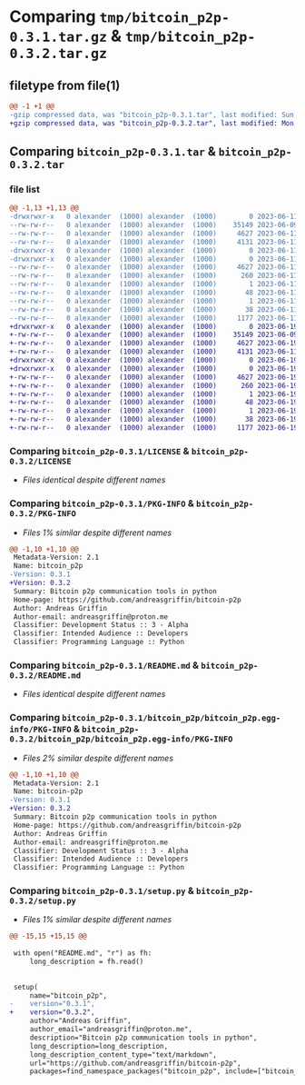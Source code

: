 # Comparing `tmp/bitcoin_p2p-0.3.1.tar.gz` & `tmp/bitcoin_p2p-0.3.2.tar.gz`

## filetype from file(1)

```diff
@@ -1 +1 @@
-gzip compressed data, was "bitcoin_p2p-0.3.1.tar", last modified: Sun Jun 11 09:03:19 2023, max compression
+gzip compressed data, was "bitcoin_p2p-0.3.2.tar", last modified: Mon Jun 19 16:29:10 2023, max compression
```

## Comparing `bitcoin_p2p-0.3.1.tar` & `bitcoin_p2p-0.3.2.tar`

### file list

```diff
@@ -1,13 +1,13 @@
-drwxrwxr-x   0 alexander  (1000) alexander  (1000)        0 2023-06-11 09:03:19.651137 bitcoin_p2p-0.3.1/
--rw-rw-r--   0 alexander  (1000) alexander  (1000)    35149 2023-06-09 17:54:40.000000 bitcoin_p2p-0.3.1/LICENSE
--rw-rw-r--   0 alexander  (1000) alexander  (1000)     4627 2023-06-11 09:03:19.651137 bitcoin_p2p-0.3.1/PKG-INFO
--rw-rw-r--   0 alexander  (1000) alexander  (1000)     4131 2023-06-11 06:30:57.000000 bitcoin_p2p-0.3.1/README.md
-drwxrwxr-x   0 alexander  (1000) alexander  (1000)        0 2023-06-11 09:03:19.651137 bitcoin_p2p-0.3.1/bitcoin_p2p/
-drwxrwxr-x   0 alexander  (1000) alexander  (1000)        0 2023-06-11 09:03:19.651137 bitcoin_p2p-0.3.1/bitcoin_p2p/bitcoin_p2p.egg-info/
--rw-rw-r--   0 alexander  (1000) alexander  (1000)     4627 2023-06-11 09:03:19.000000 bitcoin_p2p-0.3.1/bitcoin_p2p/bitcoin_p2p.egg-info/PKG-INFO
--rw-rw-r--   0 alexander  (1000) alexander  (1000)      260 2023-06-11 09:03:19.000000 bitcoin_p2p-0.3.1/bitcoin_p2p/bitcoin_p2p.egg-info/SOURCES.txt
--rw-rw-r--   0 alexander  (1000) alexander  (1000)        1 2023-06-11 09:03:19.000000 bitcoin_p2p-0.3.1/bitcoin_p2p/bitcoin_p2p.egg-info/dependency_links.txt
--rw-rw-r--   0 alexander  (1000) alexander  (1000)       48 2023-06-11 09:03:19.000000 bitcoin_p2p-0.3.1/bitcoin_p2p/bitcoin_p2p.egg-info/requires.txt
--rw-rw-r--   0 alexander  (1000) alexander  (1000)        1 2023-06-11 09:03:19.000000 bitcoin_p2p-0.3.1/bitcoin_p2p/bitcoin_p2p.egg-info/top_level.txt
--rw-rw-r--   0 alexander  (1000) alexander  (1000)       38 2023-06-11 09:03:19.651137 bitcoin_p2p-0.3.1/setup.cfg
--rw-rw-r--   0 alexander  (1000) alexander  (1000)     1177 2023-06-11 09:02:39.000000 bitcoin_p2p-0.3.1/setup.py
+drwxrwxr-x   0 alexander  (1000) alexander  (1000)        0 2023-06-19 16:29:10.765804 bitcoin_p2p-0.3.2/
+-rw-rw-r--   0 alexander  (1000) alexander  (1000)    35149 2023-06-09 17:54:40.000000 bitcoin_p2p-0.3.2/LICENSE
+-rw-rw-r--   0 alexander  (1000) alexander  (1000)     4627 2023-06-19 16:29:10.761804 bitcoin_p2p-0.3.2/PKG-INFO
+-rw-rw-r--   0 alexander  (1000) alexander  (1000)     4131 2023-06-11 06:30:57.000000 bitcoin_p2p-0.3.2/README.md
+drwxrwxr-x   0 alexander  (1000) alexander  (1000)        0 2023-06-19 16:29:10.761804 bitcoin_p2p-0.3.2/bitcoin_p2p/
+drwxrwxr-x   0 alexander  (1000) alexander  (1000)        0 2023-06-19 16:29:10.761804 bitcoin_p2p-0.3.2/bitcoin_p2p/bitcoin_p2p.egg-info/
+-rw-rw-r--   0 alexander  (1000) alexander  (1000)     4627 2023-06-19 16:29:10.000000 bitcoin_p2p-0.3.2/bitcoin_p2p/bitcoin_p2p.egg-info/PKG-INFO
+-rw-rw-r--   0 alexander  (1000) alexander  (1000)      260 2023-06-19 16:29:10.000000 bitcoin_p2p-0.3.2/bitcoin_p2p/bitcoin_p2p.egg-info/SOURCES.txt
+-rw-rw-r--   0 alexander  (1000) alexander  (1000)        1 2023-06-19 16:29:10.000000 bitcoin_p2p-0.3.2/bitcoin_p2p/bitcoin_p2p.egg-info/dependency_links.txt
+-rw-rw-r--   0 alexander  (1000) alexander  (1000)       48 2023-06-19 16:29:10.000000 bitcoin_p2p-0.3.2/bitcoin_p2p/bitcoin_p2p.egg-info/requires.txt
+-rw-rw-r--   0 alexander  (1000) alexander  (1000)        1 2023-06-19 16:29:10.000000 bitcoin_p2p-0.3.2/bitcoin_p2p/bitcoin_p2p.egg-info/top_level.txt
+-rw-rw-r--   0 alexander  (1000) alexander  (1000)       38 2023-06-19 16:29:10.765804 bitcoin_p2p-0.3.2/setup.cfg
+-rw-rw-r--   0 alexander  (1000) alexander  (1000)     1177 2023-06-19 16:28:23.000000 bitcoin_p2p-0.3.2/setup.py
```

### Comparing `bitcoin_p2p-0.3.1/LICENSE` & `bitcoin_p2p-0.3.2/LICENSE`

 * *Files identical despite different names*

### Comparing `bitcoin_p2p-0.3.1/PKG-INFO` & `bitcoin_p2p-0.3.2/PKG-INFO`

 * *Files 1% similar despite different names*

```diff
@@ -1,10 +1,10 @@
 Metadata-Version: 2.1
 Name: bitcoin_p2p
-Version: 0.3.1
+Version: 0.3.2
 Summary: Bitcoin p2p communication tools in python
 Home-page: https://github.com/andreasgriffin/bitcoin-p2p
 Author: Andreas Griffin
 Author-email: andreasgriffin@proton.me
 Classifier: Development Status :: 3 - Alpha
 Classifier: Intended Audience :: Developers
 Classifier: Programming Language :: Python
```

### Comparing `bitcoin_p2p-0.3.1/README.md` & `bitcoin_p2p-0.3.2/README.md`

 * *Files identical despite different names*

### Comparing `bitcoin_p2p-0.3.1/bitcoin_p2p/bitcoin_p2p.egg-info/PKG-INFO` & `bitcoin_p2p-0.3.2/bitcoin_p2p/bitcoin_p2p.egg-info/PKG-INFO`

 * *Files 2% similar despite different names*

```diff
@@ -1,10 +1,10 @@
 Metadata-Version: 2.1
 Name: bitcoin-p2p
-Version: 0.3.1
+Version: 0.3.2
 Summary: Bitcoin p2p communication tools in python
 Home-page: https://github.com/andreasgriffin/bitcoin-p2p
 Author: Andreas Griffin
 Author-email: andreasgriffin@proton.me
 Classifier: Development Status :: 3 - Alpha
 Classifier: Intended Audience :: Developers
 Classifier: Programming Language :: Python
```

### Comparing `bitcoin_p2p-0.3.1/setup.py` & `bitcoin_p2p-0.3.2/setup.py`

 * *Files 1% similar despite different names*

```diff
@@ -15,15 +15,15 @@
 
 with open("README.md", "r") as fh:
     long_description = fh.read()
 
 
 setup(
     name="bitcoin_p2p",
-    version="0.3.1",
+    version="0.3.2",
     author="Andreas Griffin",
     author_email="andreasgriffin@proton.me",
     description="Bitcoin p2p communication tools in python",
     long_description=long_description,
     long_description_content_type="text/markdown",
     url="https://github.com/andreasgriffin/bitcoin-p2p",
     packages=find_namespace_packages("bitcoin_p2p", include=["bitcoin_p2p.*"]),
```

